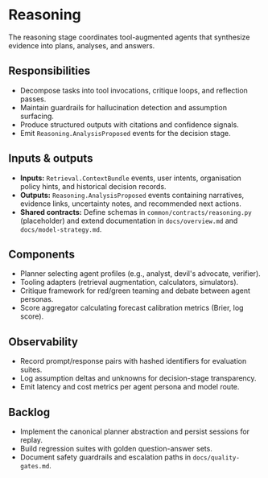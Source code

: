 # Reasoning

The reasoning stage coordinates tool-augmented agents that synthesize evidence
into plans, analyses, and answers.

## Responsibilities

- Decompose tasks into tool invocations, critique loops, and reflection passes.
- Maintain guardrails for hallucination detection and assumption surfacing.
- Produce structured outputs with citations and confidence signals.
- Emit `Reasoning.AnalysisProposed` events for the decision stage.

## Inputs & outputs

- **Inputs:** `Retrieval.ContextBundle` events, user intents, organisation
  policy hints, and historical decision records.
- **Outputs:** `Reasoning.AnalysisProposed` events containing narratives,
  evidence links, uncertainty notes, and recommended next actions.
- **Shared contracts:** Define schemas in `common/contracts/reasoning.py`
  (placeholder) and extend documentation in `docs/overview.md` and
  `docs/model-strategy.md`.

## Components

- Planner selecting agent profiles (e.g., analyst, devil's advocate, verifier).
- Tooling adapters (retrieval augmentation, calculators, simulators).
- Critique framework for red/green teaming and debate between agent personas.
- Score aggregator calculating forecast calibration metrics (Brier, log score).

## Observability

- Record prompt/response pairs with hashed identifiers for evaluation suites.
- Log assumption deltas and unknowns for decision-stage transparency.
- Emit latency and cost metrics per agent persona and model route.

## Backlog

- Implement the canonical planner abstraction and persist sessions for replay.
- Build regression suites with golden question-answer sets.
- Document safety guardrails and escalation paths in `docs/quality-gates.md`.

